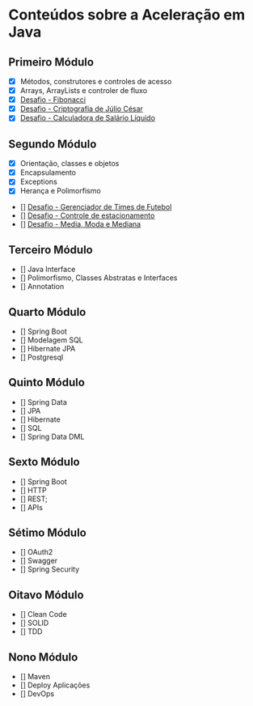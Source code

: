 # Conteúdos sobre a Aceleração em Java

## Primeiro Módulo
- [x] Métodos, construtores e controles de acesso
- [x] Arrays, ArrayLists e controler de fluxo
- [x] [Desafio - Fibonacci](https://www.codenation.dev/code-review/#/java-0/NBzeX677g)
- [x] [Desafio - Criptografia de Júlio César](https://www.codenation.dev/code-review/#/java-6/1R1Pw847g)
- [x] [Desafio - Calculadora de Salário Líquido](https://www.codenation.dev/code-review/#/java-13/k5Mlw847R)

## Segundo Módulo
- [x] Orientação, classes e objetos
- [x] Encapsulamento
- [x] Exceptions
- [x] Herança e Polimorfismo
- [] [Desafio - Gerenciador de Times de Futebol]()
- [] [Desafio - Controle de estacionamento]()
- [] [Desafio - Media, Moda e Mediana]()

## Terceiro Módulo
- [] Java Interface
- [] Polimorfismo, Classes Abstratas e Interfaces
- [] Annotation

## Quarto Módulo
- [] Spring Boot
- [] Modelagem SQL
- [] Hibernate JPA
- [] Postgresql

## Quinto Módulo
- [] Spring Data
- [] JPA
- [] Hibernate
- [] SQL
- [] Spring Data DML

## Sexto Módulo
- [] Spring Boot
- [] HTTP
- [] REST;
- [] APIs

## Sétimo Módulo
- [] OAuth2
- [] Swagger
- [] Spring Security

## Oitavo Módulo
- [] Clean Code
- [] SOLID
- [] TDD

## Nono Módulo
- [] Maven
- [] Deploy Aplicações
- [] DevOps
